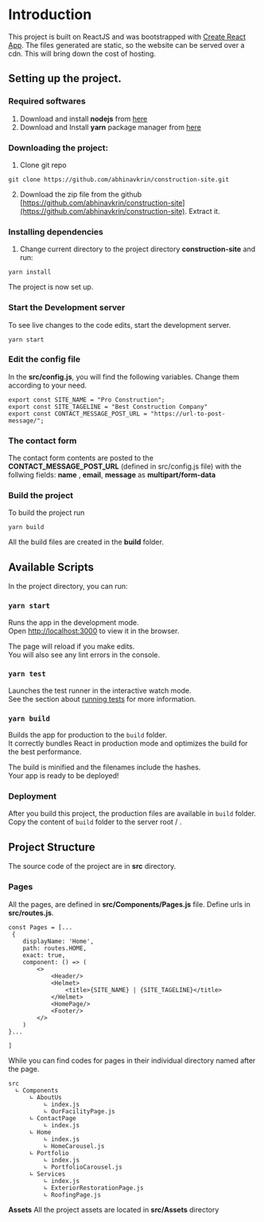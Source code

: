 # Introduction

This project is built on ReactJS and was bootstrapped with [Create React App](https://github.com/facebook/create-react-app). The files generated are static, so the website can be served over a cdn. This will bring down the cost of hosting.

## Setting up the project.

### Required softwares
1. Download and install **nodejs** from [here](https://nodejs.org/en/download/)
2. Download and Install **yarn** package manager from [here](https://classic.yarnpkg.com/en/docs/install/)

### Downloading the project:

1. Clone git repo
````
git clone https://github.com/abhinavkrin/construction-site.git
````
2. Download the zip file from the github [https://github.com/abhinavkrin/construction-site](https://github.com/abhinavkrin/construction-site).  Extract it.

### Installing dependencies
1. Change current directory to the project directory **construction-site** and run:

````
yarn install
````
The project is now set up.

### Start the Development server

To see live changes to the code edits, start the development server.

````
yarn start
````
### Edit the config file
In the **src/config.js**, you will find the following variables. Change them according to your need.
```
export const SITE_NAME = "Pro Construction";
export const SITE_TAGELINE = "Best Construction Company"
export const CONTACT_MESSAGE_POST_URL = "https://url-to-post-message/";
```

### The contact form
The contact form contents are posted to the **CONTACT_MESSAGE_POST_URL** (defined in src/config.js file) with the follwing fields: **name** , **email**, **message** as **multipart/form-data**

### Build the project

To build the project run

````
yarn build
````

All the build files are created in the **build** folder.

## Available Scripts

In the project directory, you can run:

### `yarn start`

Runs the app in the development mode.\
Open [http://localhost:3000](http://localhost:3000) to view it in the browser.

The page will reload if you make edits.\
You will also see any lint errors in the console.

### `yarn test`

Launches the test runner in the interactive watch mode.\
See the section about [running tests](https://facebook.github.io/create-react-app/docs/running-tests) for more information.

### `yarn build`

Builds the app for production to the `build` folder.\
It correctly bundles React in production mode and optimizes the build for the best performance.

The build is minified and the filenames include the hashes.\
Your app is ready to be deployed!

### Deployment

After you build this project, the production files are available in `build` folder. Copy the content of `build` folder to the server root / .

## Project Structure
The source code of the project are in **src** directory.

### Pages
All the pages, are defined in **src/Components/Pages.js** file. Define urls in **src/routes.js**.

````
const Pages = [...
 {
    displayName: 'Home',
    path: routes.HOME,
    exact: true,
    component: () => (
        <>
            <Header/>
            <Helmet>
                <title>{SITE_NAME} | {SITE_TAGELINE}</title>
            </Helmet>
            <HomePage/>
            <Footer/>
        </>
    )
}...

]
````
While you can find codes for pages in their individual directory named after the page.

````
src
  ∟ Components
      ∟ AboutUs
          ∟ index.js
          ∟ OurFacilityPage.js
      ∟ ContactPage
          ∟ index.js
      ∟ Home
          ∟ index.js
          ∟ HomeCarousel.js
      ∟ Portfolio
          ∟ index.js
          ∟ PortfolioCarousel.js
      ∟ Services
          ∟ index.js
          ∟ ExteriorRestorationPage.js
          ∟ RoofingPage.js
````

**Assets**
All the project assets are located in **src/Assets** directory
